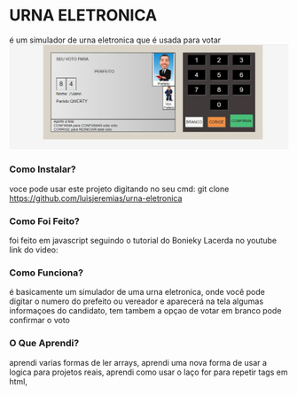 # URNA ELETRONICA

é um simulador de urna eletronica que é usada para votar
![Urna Eletronica!](img.jpg "Urna Eletronica")
### Como Instalar?


voce pode usar este projeto digitando no seu cmd:
git clone https://github.com/luisjeremias/urna-eletronica


### Como Foi Feito?


foi feito em javascript seguindo o tutorial do Bonieky Lacerda no youtube
link do video:

### Como Funciona?

é basicamente um simulador de uma urna eletronica, onde você pode digitar o numero do prefeito ou vereador
e aparecerá na tela algumas informaçoes do candidato, tem tambem a opçao de votar em branco pode confirmar o voto 

### O Que Aprendi?

aprendi varias formas de ler arrays,
aprendi uma nova forma de usar a logica para projetos reais,
aprendi como usar o laço for para repetir tags em html,

